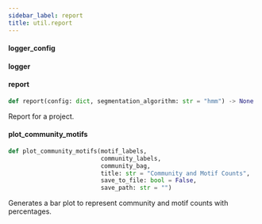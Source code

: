 ```yaml
---
sidebar_label: report
title: util.report
---
```


#### logger\_config

#### logger

#### report

```python
def report(config: dict, segmentation_algorithm: str = "hmm") -> None
```

Report for a project.

#### plot\_community\_motifs

```python
def plot_community_motifs(motif_labels,
                          community_labels,
                          community_bag,
                          title: str = "Community and Motif Counts",
                          save_to_file: bool = False,
                          save_path: str = "")
```

Generates a bar plot to represent community and motif counts with percentages.

